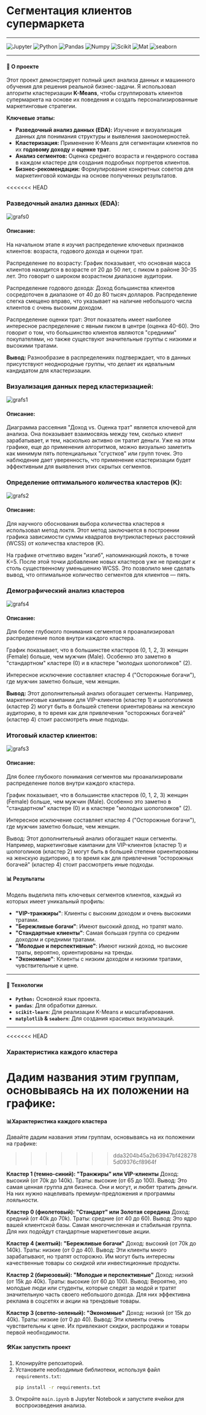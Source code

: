 # **Сегментация клиентов супермаркета**

---

![Jupyter](https://img.shields.io/badge/jupyter-notebook-orange) ![Python](https://img.shields.io/badge/Python-3.13.2-blue) ![Pandas](https://img.shields.io/badge/Pandas-2.1-blue) ![Numpy](https://img.shields.io/badge/Numpy-1.26-blue) ![Scikit](https://img.shields.io/badge/Scikit_learn-1.3.1-blue) ![Mat](https://img.shields.io/badge/Matplotlib-3.8.0-blue) ![seaborn](https://img.shields.io/badge/seaborn-0.13-blue)



---

#### 📝 О проекте

Этот проект демонстрирует полный цикл анализа данных и машинного обучения для решения реальной бизнес-задачи. Я использовал алгоритм кластеризации **K-Means**, чтобы сгруппировать клиентов супермаркета на основе их поведения и создать персонализированные маркетинговые стратегии.

**Ключевые этапы:**
* **Разведочный анализ данных (EDA):** Изучение и визуализация данных для понимания структуры и выявления закономерностей.
* **Кластеризация:** Применение K-Means для сегментации клиентов по их **годовому доходу** и **оценке трат**.
* **Анализ сегментов:** Оценка среднего возраста и гендерного состава в каждом кластере для создания подробных портретов клиентов.
* **Бизнес-рекомендации:** Формулирование конкретных советов для маркетинговой команды на основе полученных результатов.

<<<<<<< HEAD

### **Разведочный анализ данных (EDA):**


![grafs0](/grafs/grafs0.png)
#### **Описание:**

На начальном этапе я изучил распределение ключевых признаков клиентов: возраста, годового дохода и оценки трат.

Распределение по возрасту: График показывает, что основная масса клиентов находится в возрасте от 20 до 50 лет, с пиком в районе 30-35 лет. Это говорит о широком возрастном диапазоне аудитории.

Распределение годового дохода: Доход большинства клиентов сосредоточен в диапазоне от 40 до 80 тысяч долларов. Распределение слегка смещено вправо, что указывает на наличие небольшого числа клиентов с очень высоким доходом.

Распределение оценки трат: Этот показатель имеет наиболее интересное распределение с явным пиком в центре (оценка 40-60). Это говорит о том, что большинство клиентов являются "средними" покупателями, но также существуют значительные группы с низкими и высокими тратами.

**Вывод:** Разнообразие в распределениях подтверждает, что в данных присутствуют неоднородные группы, что делает их идеальным кандидатом для кластеризации. 


### **Визуализация данных перед кластеризацией:**

![grafs1](/grafs/grafs1.png)

#### **Описание:**

Диаграмма рассеяния "Доход vs. Оценка трат" является ключевой для анализа. Она показывает взаимосвязь между тем, сколько клиент зарабатывает, и тем, насколько активно он тратит деньги. Уже на этом графике, еще до применения алгоритмов, можно визуально заметить как минимум пять потенциальных "сгустков" или групп точек. Это наблюдение дает уверенность, что применение кластеризации будет эффективным для выявления этих скрытых сегментов.


### **Определение оптимального количества кластеров (K):**

![grafs2](/grafs/grafs2.png)

#### **Описание:**

Для научного обоснования выбора количества кластеров я использовал метод локтя. Этот метод заключается в построении графика зависимости суммы квадратов внутрикластерных расстояний (WCSS) от количества кластеров (K).

На графике отчетливо виден "изгиб", напоминающий локоть, в точке K=5. После этой точки добавление новых кластеров уже не приводит к столь существенному уменьшению WCSS. Это позволило мне сделать вывод, что оптимальное количество сегментов для клиентов — пять.


### **Демографический анализ кластеров**

![grafs4](/grafs/grafs4.png)

#### **Описание:**

Для более глубокого понимания сегментов я проанализировал распределение полов внутри каждого кластера.

График показывает, что в большинстве кластеров (0, 1, 2, 3) женщин (Female) больше, чем мужчин (Male). Особенно это заметно в "стандартном" кластере (0) и в кластере "молодых шопоголиков" (2).

Интересное исключение составляет кластер 4 ("Осторожные богачи"), где мужчин заметно больше, чем женщин.

**Вывод:** Этот дополнительный анализ обогащает сегменты. Например, маркетинговые кампании для VIP-клиентов (кластер 1) и шопоголиков (кластер 2) могут быть в большей степени ориентированы на женскую аудиторию, в то время как для привлечения "осторожных богачей" (кластер 4) стоит рассмотреть иные подходы.

### **Итоговый кластер клиентов:**

![grafs3](/grafs/grafs3.png)

#### **Описание:**

Для более глубокого понимания сегментов мы проанализировали распределение полов внутри каждого кластера.

График показывает, что в большинстве кластеров (0, 1, 2, 3) женщин (Female) больше, чем мужчин (Male). Особенно это заметно в "стандартном" кластере (0) и в кластере "молодых шопоголиков" (2).

Интересное исключение составляет кластер 4 ("Осторожные богачи"), где мужчин заметно больше, чем женщин.

Вывод: Этот дополнительный анализ обогащает наши сегменты. Например, маркетинговые кампании для VIP-клиентов (кластер 1) и шопоголиков (кластер 2) могут быть в большей степени ориентированы на женскую аудиторию, в то время как для привлечения "осторожных богачей" (кластер 4) стоит рассмотреть иные подходы.

#### 📊 Результаты

Модель выделила пять ключевых сегментов клиентов, каждый из которых имеет уникальный профиль:

* **"VIP-транжиры"**: Клиенты с высоким доходом и очень высокими тратами.
* **"Бережливые богачи"**: Имеют высокий доход, но тратят мало.
* **"Стандартные клиенты"**: Самая большая группа со средним доходом и средними тратами.
* **"Молодые и перспективные"**: Имеют низкий доход, но высокие траты, вероятно, ориентированы на тренды.
* **"Экономные"**: Клиенты с низким доходом и низкими тратами, чувствительные к цене.

---

#### 🚀 Технологии

* **`Python:`** Основной язык проекта.
* **`pandas`**: Для обработки данных.
* **`scikit-learn`**: Для реализации K-Means и масштабирования.
* **`matplotlib` & `seaborn`**: Для создания красивых визуализаций.

---

<<<<<<< HEAD
### **Характеристика каждого кластера**
Дадим названия этим группам, основываясь на их положении на графике:
=======
#### 📊Характеристика каждого кластера
Давайте дадим названия этим группам, основываясь на их положении на графике:
>>>>>>> dda3204b45a2b63947bf4282785d09376cf8964f

**Кластер 1 (темно-синий): "Транжиры" или VIP-клиенты**
Доход: высокий (от 70k до 140k).
Траты: высокие (от 65 до 100).
Вывод: Это самая ценная группа для бизнеса. Они и могут, и любят тратить деньги. На них нужно нацеливать премиум-предложения и программы лояльности.

**Кластер 0 (фиолетовый): "Стандарт" или Золотая середина**
Доход: средний (от 40k до 70k).
Траты: средние (от 40 до 60).
Вывод: Это ядро вашей клиентской базы. Самая многочисленная и стабильная группа. Для них подойдут стандартные маркетинговые акции.

**Кластер 4 (желтый): "Бережливые богачи"**
Доход: высокий (от 70k до 140k).
Траты: низкие (от 0 до 40).
Вывод: Эти клиенты много зарабатывают, но тратят осторожно. Им могут быть интересны качественные товары со скидкой или инвестиционные продукты.

**Кластер 2 (бирюзовый): "Молодые и перспективные"**
Доход: низкий (от 15k до 40k).
Траты: высокие (от 60 до 100).
Вывод: Вероятно, это молодые люди или студенты, которые следят за модой и тратят значительную часть своего небольшого дохода. Для них эффективна реклама в соцсетях и акции на трендовые товары.

**Кластер 3 (светло-зеленый): "Экономные"**
Доход: низкий (от 15k до 40k).
Траты: низкие (от 0 до 40).
Вывод: Эти клиенты очень чувствительны к цене. Их привлекают скидки, распродажи и товары первой необходимости.

#### 🛠️Как запустить проект

1.  Клонируйте репозиторий.
2.  Установите необходимые библиотеки, используя файл `requirements.txt`:
    ```bash
    pip install -r requirements.txt
    ```
3.  Откройте `main.ipynb` в Jupyter Notebook и запустите ячейки для воспроизведения анализа.
